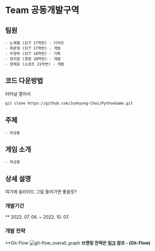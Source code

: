 # Team 공동개발구역

## 팀원
    - 노재열 (ICT 17학번) - 디자인
    - 최준형 (ICT 17학번) - 개발
    - 주형락 (ICT 18학번) - 기획
    - 정지원 (경영 20학번) - 개발
    - 양재호 (소프트 21학번) - 개발

## 코드 다운방법
터미널 열어서 
```bash
git clone https://github.com/Junhyung-Choi/PythonGame.git
```

## 주제
    - 작성중
    
## 게임 소개
    - 작성중

## 상세 설명
여기에 슬라이드 그림 들어가면 좋을듯?
### 개발기간
** 2022. 07. 06. ~ 2022. 10. 07.

### 개발 전략
**Git-Flow
![git-flow_overall_graph](https://user-images.githubusercontent.com/63117632/194352358-a3c2ff81-4739-4bbd-820a-b2dce6d26b04.png)
**브랜칭 전략은 [링크](https://hellowoori.tistory.com/56) 참조 - (Git-Flow)**

